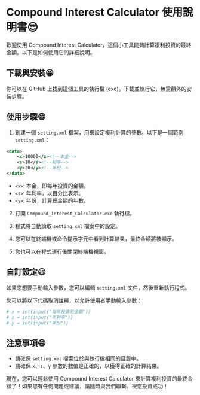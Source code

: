 
# Compound Interest Calculator 使用說明書😎

歡迎使用 Compound Interest Calculator，這個小工具能夠計算複利投資的最終金額。以下是如何使用它的詳細說明。

## 下載與安裝😀

你可以在 GitHub 上找到這個工具的執行檔 (exe)。下載並執行它，無需額外的安裝步驟。

## 使用步驟😁

1. 創建一個 `setting.xml` 檔案，用來設定複利計算的參數。以下是一個範例 `setting.xml`：

```xml
<data>
    <x>10000</x><!--本金-->
    <s>10</s><!--利率-->
    <y>20</y><!--年份-->
</data>
```

- `<x>`: 本金，即每年投資的金額。
- `<s>`: 年利率，以百分比表示。
- `<y>`: 年份，計算總金額的年數。

2. 打開 `Compound_Interest_Calculator.exe` 執行檔。

3. 程式將自動讀取 `setting.xml` 檔案中的設定。

4. 您可以在終端機或命令提示字元中看到計算結果，最終金額將被顯示。

5. 您也可以在程式運行後關閉終端機視窗。

## 自訂設定😃

如果您想要手動輸入參數，您可以編輯 `setting.xml` 文件，然後重新執行程式。

您可以將以下代碼取消註釋，以允許使用者手動輸入參數：

```python
# x = int(input("每年投資的金額"))
# s = int(input("年利率"))
# y = int(input("年份"))
```

## 注意事項😄

- 請確保 `setting.xml` 檔案位於與執行檔相同的目錄中。
- 請確保 `x`、`s`、`y` 參數的數值是正確的，以獲得正確的計算結果。

現在，您可以輕鬆使用 Compound Interest Calculator 來計算複利投資的最終金額了！如果您有任何問題或建議，請隨時與我們聯繫。祝您投資成功！

